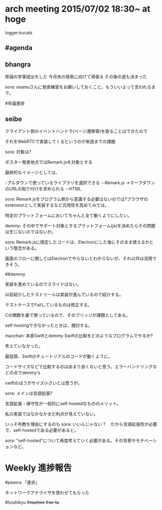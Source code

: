 
arch meeting 2015/07/02 18:30~ at hoge
=====
logger:kucats

#agenda
------

## bhangra

修論の学事提出をした
今月末の発表に向けて頑張る
その後の道も決まった

sora: osamuさんに発表練習をお願いしておくこと。もういいよって言われるまで。

#卒論進捗
## seibe

クライアント側のイベントハンドラ(ページ遷移等)を取ることはできたので

それをWebRTCで実装してくるというのが来週までの課題

sora: 対象は?

ポスター発表地点ではRemark.jsを対象とする

最終的なイメージとしては、

-プルダウンで使っているライブラリを選択できる
--Remark.js ->マークダウンのURLの貼り付けを求められる
--HTML

sora: Remark.jsをプログラム側から意識する必要はないのでは?ブラウザのextensionとして実装するなど汎用性を高めてみては。

特定のプラットフォームにおいてちゃんと全て動くようにしたい。

demmy: その中でサポート対象とするプラットフォーム(js)を決めたらその問題は生じないのではないか。

sora: Remark.jsに限定したコードは、Electronにした後にそのまま使えるかという懸念がある。

画面のフローに関してはElectronでやらないとわからないが、それ以外は流用できそう。

##demmy

実装を進めているのでスライドはない。

以前紹介したテストツールは実装が進んでいるので紹介する。


テストケースでFailしているものは修正する。

Cの関数を裏で使っているので、そのブリッジが課題としてある。

self-hostingできなかったときは、検討する。

macchan: 本家Swiftとdemmy Swiftの比較をどのようなプログラムでやるか?

考えていなかった。

最低限、Swiftのチュートリアルのコードが動くように。

コードサイズなどで比較するのはあまり良くないと思う。エラーハンドリングなどの点でdemmy's 

swiftのほうがサイズ小さいとは思うが。


sora: メインは言語拡張?

言語拡張・保守性が一般的にself-hostedなもののメリット。

私の実装ではなかなかまだ利点が見えていない。

いっそ布教を理由にするのも
sora: いいんじゃない？　だから言語拡張性が必要で、self-hostedである必要があると。

sora: "self-hosted"について再度考えていく必要がある。その背景やモチベーションなど。
# Weekly 進捗報告

#pasora
「進歩」

ネットワークアナライザを使わせてもらった

#hoshikyu
#~~naohiro~~
#~~so-ta~~
